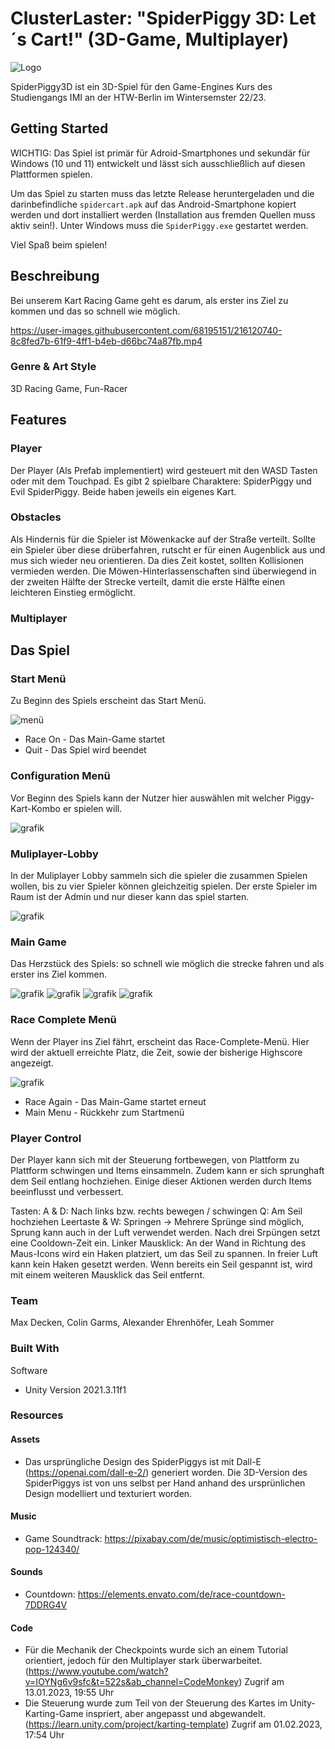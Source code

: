 # ClusterLaster: "SpiderPiggy 3D: Let´s Cart!" (3D-Game, Multiplayer)

![Logo](https://user-images.githubusercontent.com/94470276/215739062-16b5e568-a96b-4c7c-9266-db3915d0f6a4.png)


SpiderPiggy3D ist ein 3D-Spiel für den Game-Engines Kurs des Studiengangs IMI an der HTW-Berlin im Wintersemster 22/23.

## Getting Started

WICHTIG: Das Spiel ist primär für Adroid-Smartphones und sekundär für Windows (10 und 11) entwickelt und lässt sich ausschließlich auf diesen Plattformen spielen.

Um das Spiel zu starten muss das letzte Release heruntergeladen und die darinbefindliche <code>spidercart.apk</code> auf das Android-Smartphone kopiert werden und dort installiert werden (Installation aus fremden Quellen muss aktiv sein!). Unter Windows muss die <code>SpiderPiggy.exe</code> gestartet werden.

Viel Spaß beim spielen!

## Beschreibung

Bei unserem Kart Racing Game geht es darum, als erster ins Ziel zu kommen und das so schnell wie möglich. 

https://user-images.githubusercontent.com/68195151/216120740-8c8fed7b-61f9-4ff1-b4eb-d66bc74a87fb.mp4

### Genre & Art Style
3D Racing Game, Fun-Racer

## Features

### Player 

Der Player (Als Prefab implementiert) wird gesteuert mit den WASD Tasten oder mit dem Touchpad.
Es gibt 2 spielbare Charaktere: SpiderPiggy und Evil SpiderPiggy. Beide haben jeweils ein eigenes Kart.

### Obstacles

Als Hindernis für die Spieler ist Möwenkacke auf der Straße verteilt. Sollte ein Spieler über diese drüberfahren, rutscht er für einen Augenblick aus und mus sich wieder neu orientieren. Da dies Zeit kostet, sollten Kollisionen vermieden werden. Die Möwen-Hinterlassenschaften sind überwiegend in der zweiten Hälfte der Strecke verteilt, damit die erste Hälfte einen leichteren Einstieg ermöglicht.

### Multiplayer

## Das Spiel

### Start Menü

Zu Beginn des Spiels erscheint das Start Menü.

![menü](https://user-images.githubusercontent.com/94470276/215739865-04a02076-c945-4b94-9a53-b63cac132fe7.png)


* Race On - Das Main-Game startet
* Quit - Das Spiel wird beendet

### Configuration Menü

Vor Beginn des Spiels kann der Nutzer hier auswählen mit welcher Piggy-Kart-Kombo er spielen will.

![grafik](https://user-images.githubusercontent.com/68195151/216106081-e373e25e-856a-40fe-9e33-922bfd420de6.png)

### Muliplayer-Lobby

In der Muliplayer Lobby sammeln sich die spieler die zusammen Spielen wollen, bis zu vier Spieler können gleichzeitig spielen. Der erste Spieler im Raum ist der Admin und nur dieser kann das spiel starten.

![grafik](https://user-images.githubusercontent.com/68195151/216109766-70e5b81c-c195-4a0e-9def-eba31cbdf05a.png)

### Main Game

Das Herzstück des Spiels: so schnell wie möglich die strecke fahren und als erster ins Ziel kommen. 

![grafik](https://user-images.githubusercontent.com/68195151/216106620-c18c2660-0478-4868-ba66-b70d051ab6ca.png)
![grafik](https://user-images.githubusercontent.com/68195151/216107125-b7ace2d7-010e-4f90-8eae-8c79415af6ae.png)
![grafik](https://user-images.githubusercontent.com/68195151/216107277-419476ae-0e0a-4faf-be87-2147203b9989.png)
![grafik](https://user-images.githubusercontent.com/68195151/216107646-76ff0927-0776-4baf-9f39-4c6bc74e609e.png)

### Race Complete Menü

Wenn der Player ins Ziel fährt, erscheint das Race-Complete-Menü. Hier wird der aktuell erreichte Platz, die Zeit, sowie der bisherige Highscore angezeigt.

![grafik](https://user-images.githubusercontent.com/68195151/216105574-3bc0287f-254a-4ca5-a048-82aa8c1e2304.png)

* Race Again - Das Main-Game startet erneut
* Main Menu - Rückkehr zum Startmenü

### Player Control

Der Player kann sich mit der Steuerung fortbewegen, von Plattform zu Plattform schwingen und Items einsammeln. Zudem kann er sich sprunghaft dem Seil entlang hochziehen. Einige dieser Aktionen werden durch Items beeinflusst und verbessert.

Tasten:
A & D: Nach links bzw. rechts bewegen / schwingen
Q: Am Seil hochziehen
Leertaste & W: Springen -> Mehrere Sprünge sind möglich, Sprung kann auch in der Luft verwendet werden. Nach drei Srpüngen setzt eine Cooldown-Zeit ein.
Linker Mausklick: An der Wand in Richtung des Maus-Icons wird ein Haken platziert, um das Seil zu spannen. In freier Luft kann kein Haken gesetzt werden. Wenn bereits ein Seil gespannt ist, wird mit einem weiteren Mausklick das Seil entfernt. 

### Team
Max Decken, Colin Garms, Alexander Ehrenhöfer, Leah Sommer

### Built With
Software
* Unity Version 2021.3.11f1

### Resources
#### Assets
* Das ursprüngliche Design des SpiderPiggys ist mit Dall-E (https://openai.com/dall-e-2/) generiert worden. Die 3D-Version des SpiderPiggys ist von uns selbst per Hand anhand des ursprünlichen Design modelliert und texturiert worden.

#### Music
* Game Soundtrack: https://pixabay.com/de/music/optimistisch-electro-pop-124340/

#### Sounds
* Countdown: https://elements.envato.com/de/race-countdown-7DDRG4V


#### Code
* Für die Mechanik der Checkpoints wurde sich an einem Tutorial orientiert, jedoch für den Multiplayer stark überwarbeitet. (https://www.youtube.com/watch?v=IOYNg6v9sfc&t=522s&ab_channel=CodeMonkey)   Zugrif am 13.01.2023, 19:55 Uhr
* Die Steuerung wurde zum Teil von der Steuerung des Kartes im Unity-Karting-Game inspriert, aber angepasst und abgewandelt. (https://learn.unity.com/project/karting-template) Zugrif am 01.02.2023, 17:54 Uhr
